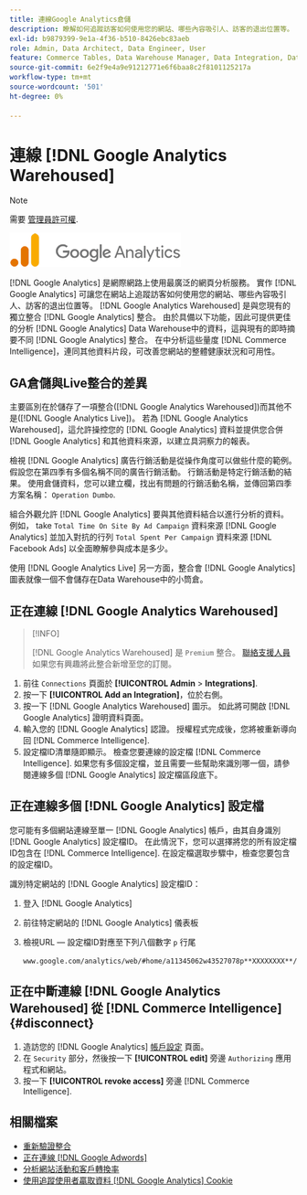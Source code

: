 ```yaml
---
title: 連線Google Analytics倉儲
description: 瞭解如何追蹤訪客如何使用您的網站、哪些內容吸引人、訪客的退出位置等。
exl-id: b9879399-9e1a-4f36-b510-8426ebc83aeb
role: Admin, Data Architect, Data Engineer, User
feature: Commerce Tables, Data Warehouse Manager, Data Integration, Data Import/Export
source-git-commit: 6e2f9e4a9e91212771e6f6baa8c2f8101125217a
workflow-type: tm+mt
source-wordcount: '501'
ht-degree: 0%

---
```


# 連線 [!DNL Google Analytics Warehoused]

>[!NOTE]
>
>需要 [管理員許可權](../../../administrator/user-management/user-management.md).

![](../../../assets/google-analytics-logo.png)

[!DNL Google Analytics] 是網際網路上使用最廣泛的網頁分析服務。 實作 [!DNL Google Analytics] 可讓您在網站上追蹤訪客如何使用您的網站、哪些內容吸引人、訪客的退出位置等。 [!DNL Google Analytics Warehoused] 是與您現有的獨立整合 [!DNL Google Analytics] 整合。 由於具備以下功能，因此可提供更佳的分析 [!DNL Google Analytics] Data Warehouse中的資料，這與現有的即時摘要不同 [!DNL Google Analytics] 整合。 在中分析這些量度 [!DNL Commerce Intelligence]，連同其他資料片段，可改善您網站的整體健康狀況和可用性。

## GA倉儲與Live整合的差異

主要區別在於儲存了一項整合([!DNL Google Analytics Warehoused])而其他不是([!DNL Google Analytics Live])。 若為 [!DNL Google Analytics Warehoused]，這允許操控您的 [!DNL Google Analytics] 資料並提供您合併 [!DNL Google Analytics] 和其他資料來源，以建立具洞察力的報表。

檢視 [!DNL Google Analytics] 廣告行銷活動是從操作角度可以做些什麼的範例。 假設您在第四季有多個名稱不同的廣告行銷活動。 行銷活動是特定行銷活動的結果。 使用倉儲資料，您可以建立欄，找出有問題的行銷活動名稱，並傳回第四季方案名稱： `Operation Dumbo`.

組合外觀允許 [!DNL Google Analytics] 要與其他資料結合以進行分析的資料。 例如， take `Total Time On Site By Ad Campaign` 資料來源 [!DNL Google Analytics] 並加入對抗的行列 `Total Spent Per Campaign` 資料來源 [!DNL Facebook Ads] 以全面瞭解參與成本是多少。

使用 [!DNL Google Analytics Live] 另一方面，整合會 [!DNL Google Analytics] 圖表就像一個不會儲存在Data Warehouse中的小筒倉。

## 正在連線 [!DNL Google Analytics Warehoused]

>[!INFO]
>
>[!DNL Google Analytics Warehoused] 是 `Premium` 整合。 [聯絡支援人員](https://experienceleague.adobe.com/docs/commerce-knowledge-base/kb/troubleshooting/miscellaneous/mbi-service-policies.html) 如果您有興趣將此整合新增至您的訂閱。

1. 前往 `Connections` 頁面於 **[!UICONTROL Admin** > **Integrations]**.
1. 按一下 **[!UICONTROL Add an Integration]**，位於右側。
1. 按一下 [!DNL Google Analytics Warehoused] 圖示。 如此將可開啟 [!DNL Google Analytics] 證明資料頁面。
1. 輸入您的 [!DNL Google Analytics] 認證。 授權程式完成後，您將被重新導向回 [!DNL Commerce Intelligence].
1. 設定檔ID清單隨即顯示。 檢查您要連線的設定檔 [!DNL Commerce Intelligence]. 如果您有多個設定檔，並且需要一些幫助來識別哪一個，請參閱連線多個 [!DNL Google Analytics] 設定檔區段底下。

## 正在連線多個 [!DNL Google Analytics] 設定檔

您可能有多個網站連線至單一 [!DNL Google Analytics] 帳戶，由其自身識別 [!DNL Google Analytics] 設定檔ID。 在此情況下，您可以選擇將您的所有設定檔ID包含在 [!DNL Commerce Intelligence]. 在設定檔選取步驟中，檢查您要包含的設定檔ID。

識別特定網站的 [!DNL Google Analytics] 設定檔ID：

1. 登入 [!DNL Google Analytics]
1. 前往特定網站的 [!DNL Google Analytics] 儀表板
1. 檢視URL — 設定檔ID對應至下列八個數字 `p` 行尾

   `www.google.com/analytics/web/#home/a11345062w43527078p**XXXXXXXX**/`

## 正在中斷連線 [!DNL Google Analytics Warehoused] 從 [!DNL Commerce Intelligence] {#disconnect}

1. 造訪您的 [!DNL Google Analytics] [帳戶設定](https://myaccount.google.com/intro) 頁面。
1. 在 `Security` 部分，然後按一下 **[!UICONTROL edit]** 旁邊 `Authorizing` 應用程式和網站。
1. 按一下 **[!UICONTROL revoke access]** 旁邊 [!DNL Commerce Intelligence].

## 相關檔案

* [重新驗證整合](https://experienceleague.adobe.com/docs/commerce-knowledge-base/kb/how-to/mbi-reauthenticating-integrations.html)
* [正在連線 [!DNL Google Adwords]](../integrations/google-adwords.md)
* [分析網站活動和客戶轉換率](../../analysis/web-act-cust-conversion.md)
* [使用追蹤使用者贏取資料 [!DNL Google Analytics] Cookie](../../analysis/google-track-user-acq.md)

